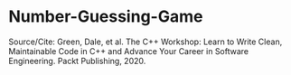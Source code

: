 # Number-Guessing-Game
Source/Cite:
Green, Dale, et al. The C++ Workshop: Learn to Write Clean, Maintainable Code in C++ and Advance Your Career in Software Engineering. Packt Publishing, 2020.
